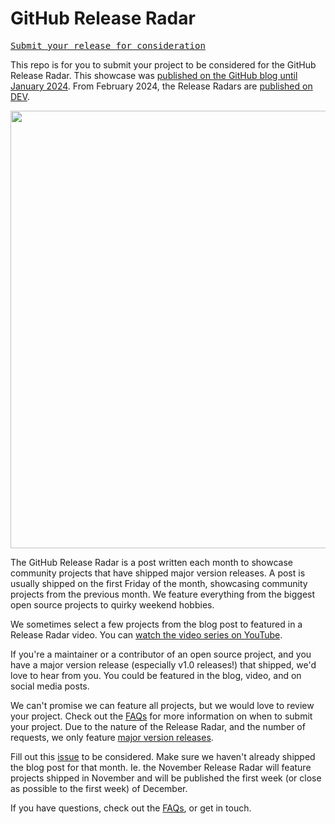 # GitHub Release Radar

[<kbd>Submit your release for consideration</kbd>](https://github.com/mishmanners/github-release-radar/issues/new?assignees=MishManners&labels=&template=release-radar-request.yml&title=%5BRelease+Radar+Request%5D+%3Ctitle%3E)

This repo is for you to submit your project to be considered for the GitHub Release Radar. This showcase was [published on the GitHub blog until January 2024](https://github.blog/?s=release+radar). From February 2024, the Release Radars are [published on DEV](https://dev.to/mishmanners/series/17046).

<img width="700" src="https://user-images.githubusercontent.com/36594527/141879290-ffbc7a47-6843-4122-990b-684c4b885dbf.png"></a>

The GitHub Release Radar is a post written each month to showcase community projects that have shipped major version releases. A post is usually shipped on the first Friday of the month, showcasing community projects from the previous month. We feature everything from the biggest open source projects to quirky weekend hobbies.

We sometimes select a few projects from the blog post to featured in a Release Radar video. You can [watch the video series on YouTube](https://www.youtube.com/watch?v=7d50L0kJncw&ab_channel=GitHub).

If you're a maintainer or a contributor of an open source project, and you have a major version release (especially v1.0 releases!) that shipped, we'd love to hear from you. You could be featured in the blog, video, and on social media posts.

We can't promise we can feature all projects, but we would love to review your project. Check out the [FAQs](https://github.com/mishmanners/github-release-radar/blob/main/faq.md) for more information on when to submit your project. Due to the nature of the Release Radar, and the number of requests, we only feature [major version releases](https://dev.to/mishmanners/shipping-a-new-open-source-project-have-you-thought-about-release-naming-150n).

Fill out this [issue](https://github.com/mishmanners/github-release-radar/issues/new?assignees=MishManners&labels=&template=release-radar-request.yml&title=%5BRelease+Radar+Request%5D+%3Ctitle%3E) to be considered. Make sure we haven't already shipped the blog post for that month. Ie. the November Release Radar will feature projects shipped in November and will be published the first week (or close as possible to the first week) of December.

If you have questions, check out the [FAQs](https://github.com/mishmanners/github-release-radar/blob/main/faq.md), or get in touch.
